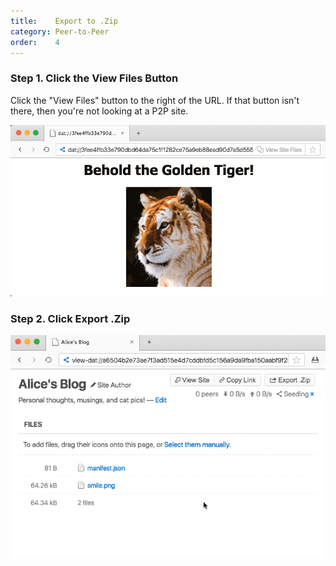 ```yaml
---
title:    Export to .Zip
category: Peer-to-Peer
order:    4
---
```


### Step 1. Click the View Files Button

Click the "View Files" button to the right of the URL.
If that button isn't there, then you're not looking at a P2P site.

<img class="doc-gif" title="View files" src="/img/docs/view-files.gif">

### Step 2. Click Export .Zip

<img class="doc-gif" title="Export zip" src="/img/docs/export-zip.gif">